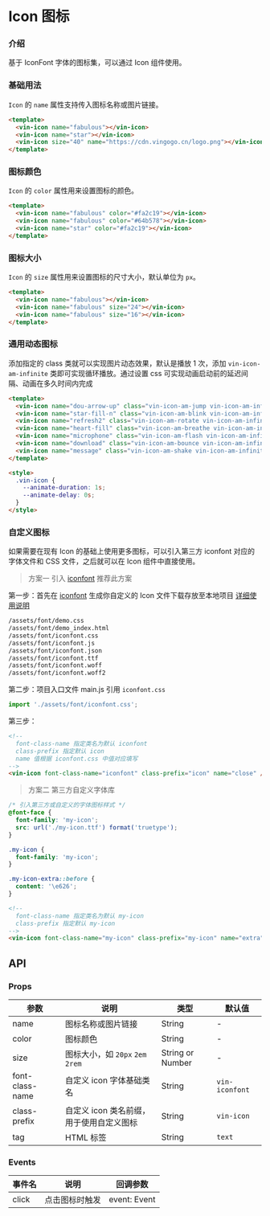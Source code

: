 # Icon 图标

### 介绍

基于 IconFont 字体的图标集，可以通过 Icon 组件使用。

### 基础用法

`Icon` 的 `name` 属性支持传入图标名称或图片链接。

```html
<template>
  <vin-icon name="fabulous"></vin-icon>
  <vin-icon name="star"></vin-icon>
  <vin-icon size="40" name="https://cdn.vingogo.cn/logo.png"></vin-icon>
</template>
```

### 图标颜色

`Icon` 的 `color` 属性用来设置图标的颜色。

```html
<template>
  <vin-icon name="fabulous" color="#fa2c19"></vin-icon>
  <vin-icon name="fabulous" color="#64b578"></vin-icon>
  <vin-icon name="star" color="#fa2c19"></vin-icon>
</template>
```

### 图标大小

`Icon` 的 `size` 属性用来设置图标的尺寸大小，默认单位为 `px`。

```html
<template>
  <vin-icon name="fabulous"></vin-icon>
  <vin-icon name="fabulous" size="24"></vin-icon>
  <vin-icon name="fabulous" size="16"></vin-icon>
</template>
```

### 通用动态图标

添加指定的 class 类就可以实现图片动态效果，默认是播放 1 次，添加 `vin-icon-am-infinite` 类即可实现循环播放。通过设置 css 可实现动画启动前的延迟间隔、动画在多久时间内完成

```html
<template>
  <vin-icon name="dou-arrow-up" class="vin-icon-am-jump vin-icon-am-infinite"></vin-icon>
  <vin-icon name="star-fill-n" class="vin-icon-am-blink vin-icon-am-infinite"></vin-icon>
  <vin-icon name="refresh2" class="vin-icon-am-rotate vin-icon-am-infinite"></vin-icon>
  <vin-icon name="heart-fill" class="vin-icon-am-breathe vin-icon-am-infinite"></vin-icon>
  <vin-icon name="microphone" class="vin-icon-am-flash vin-icon-am-infinite"></vin-icon>
  <vin-icon name="download" class="vin-icon-am-bounce vin-icon-am-infinite"></vin-icon>
  <vin-icon name="message" class="vin-icon-am-shake vin-icon-am-infinite"></vin-icon>
</template>

<style>
  .vin-icon {
    --animate-duration: 1s;
    --animate-delay: 0s;
  }
</style>
```

### 自定义图标

如果需要在现有 Icon 的基础上使用更多图标，可以引入第三方 iconfont 对应的字体文件和 CSS 文件，之后就可以在 Icon 组件中直接使用。

> 方案一 引入 [iconfont](https://www.iconfont.cn/) 推荐此方案

第一步：首先在 [iconfont](https://www.iconfont.cn/) 生成你自定义的 Icon 文件下载存放至本地项目 [详细使用说明](https://www.iconfont.cn/help/detail?spm=a313x.7781069.1998910419.d8d11a391&helptype=code)

```bash
/assets/font/demo.css
/assets/font/demo_index.html
/assets/font/iconfont.css
/assets/font/iconfont.js
/assets/font/iconfont.json
/assets/font/iconfont.ttf
/assets/font/iconfont.woff
/assets/font/iconfont.woff2
```

第二步：项目入口文件 main.js 引用 `iconfont.css`

```javascript
import './assets/font/iconfont.css';
```

第三步：

```html
<!-- 
  font-class-name 指定类名为默认 iconfont
  class-prefix 指定默认 icon
  name 值根据 iconfont.css 中值对应填写 
-->
<vin-icon font-class-name="iconfont" class-prefix="icon" name="close" />
```

> 方案二 第三方自定义字体库

```css
/* 引入第三方或自定义的字体图标样式 */
@font-face {
  font-family: 'my-icon';
  src: url('./my-icon.ttf') format('truetype');
}

.my-icon {
  font-family: 'my-icon';
}

.my-icon-extra::before {
  content: '\e626';
}
```

```html
<!-- 
  font-class-name 指定类名为默认 my-icon
  class-prefix 指定默认 my-icon
-->
<vin-icon font-class-name="my-icon" class-prefix="my-icon" name="extra" />
```

## API

### Props

| 参数            | 说明                                     | 类型             | 默认值         |
| --------------- | ---------------------------------------- | ---------------- | -------------- |
| name            | 图标名称或图片链接                       | String           | -              |
| color           | 图标颜色                                 | String           | -              |
| size            | 图标大小，如 `20px` `2em` `2rem`         | String or Number | -              |
| font-class-name | 自定义 icon 字体基础类名                 | String           | `vin-iconfont` |
| class-prefix    | 自定义 icon 类名前缀，用于使用自定义图标 | String           | `vin-icon`     |
| tag             | HTML 标签                                | String           | `text`         |

### Events

| 事件名 | 说明           | 回调参数     |
| ------ | -------------- | ------------ |
| click  | 点击图标时触发 | event: Event |
